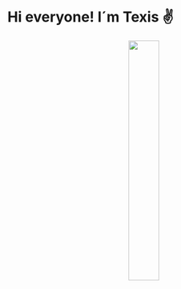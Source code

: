 <h1 align="center">Hi everyone! I´m Texis ✌</h1> 
<img src="https://c.tenor.com/U8n9Thgtxm8AAAAC/baby-yoda-hi.gif" align="right" width="35%">
